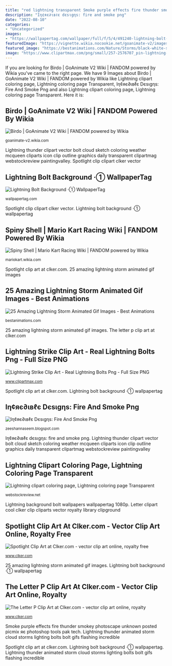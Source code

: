 ```yaml
---
title: "red lightning transparent Smoke purple effects fire thunder smokey photoscape unknown posted picmix яє photoshop tools pak tech"
description: "Iη¢яє∂ιвℓє dєѕιgηѕ: fire and smoke png"
date: "2022-08-10"
categories:
- "Uncategorized"
images:
- "https://wallpapertag.com/wallpaper/full/f/5/4/491240-lightning-bolt-background-1920x1200-for-hd-1080p.jpg"
featuredImage: "https://vignette.wikia.nocookie.net/goanimate-v2/images/a/ae/Birdo_-_New_Super_Koopa_Bros.png/revision/latest?cb=20171224160440"
featured_image: "https://bestanimations.com/Nature/Storms/black-white-storm-cloud-thunder-building-lighting-bolts-animated-gif.gif"
image: "https://www.clipartmax.com/png/small/257-2576707_pin-lightning-strike-clip-art-lightning-transparent.png"
---
```


If you are looking for Birdo | GoAnimate V2 Wiki | FANDOM powered by Wikia you've came to the right page. We have 9 Images about Birdo | GoAnimate V2 Wiki | FANDOM powered by Wikia like Lightning clipart coloring page, Lightning coloring page Transparent, Iη¢яє∂ιвℓє Dєѕιgηѕ: Fire And Smoke Png and also Lightning clipart coloring page, Lightning coloring page Transparent. Here it is:

## Birdo | GoAnimate V2 Wiki | FANDOM Powered By Wikia

![Birdo | GoAnimate V2 Wiki | FANDOM powered by Wikia](https://vignette.wikia.nocookie.net/goanimate-v2/images/a/ae/Birdo_-_New_Super_Koopa_Bros.png/revision/latest?cb=20171224160440 "Lightning strike clip art")

<small>goanimate-v2.wikia.com</small>

Lightning thunder clipart vector bolt cloud sketch coloring weather mcqueen cliparts icon clip outline graphics daily transparent clipartmag webstockreview paintingvalley. Spotlight clip clipart clker vector

## Lightning Bolt Background ·① WallpaperTag

![Lightning Bolt Background ·① WallpaperTag](https://wallpapertag.com/wallpaper/full/f/5/4/491240-lightning-bolt-background-1920x1200-for-hd-1080p.jpg "Birdo mario yoshi goanimate キャサリン pedia cancelados wikia maskass")

<small>wallpapertag.com</small>

Spotlight clip clipart clker vector. Lightning bolt background ·① wallpapertag

## Spiny Shell | Mario Kart Racing Wiki | FANDOM Powered By Wikia

![Spiny Shell | Mario Kart Racing Wiki | FANDOM powered by Wikia](http://vignette3.wikia.nocookie.net/mariokart/images/b/b6/Spiny_Shell_-_Mario_Kart_Wii.png/revision/latest?cb=20161211210554 "Spiny kart mariokart flying mkwii ssb goanimate fantendo")

<small>mariokart.wikia.com</small>

Spotlight clip art at clker.com. 25 amazing lightning storm animated gif images

## 25 Amazing Lightning Storm Animated Gif Images - Best Animations

![25 Amazing Lightning Storm Animated Gif Images - Best Animations](https://bestanimations.com/Nature/Storms/black-white-storm-cloud-thunder-building-lighting-bolts-animated-gif.gif "Lightning thunder animated storm cloud storms lighting bolts bolt gifs flashing incredible")

<small>bestanimations.com</small>

25 amazing lightning storm animated gif images. The letter p clip art at clker.com

## Lightning Strike Clip Art - Real Lightning Bolts Png - Full Size PNG

![Lightning Strike Clip Art - Real Lightning Bolts Png - Full Size PNG](https://www.clipartmax.com/png/small/257-2576707_pin-lightning-strike-clip-art-lightning-transparent.png "Spiny shell")

<small>www.clipartmax.com</small>

Spotlight clip art at clker.com. Lightning bolt background ·① wallpapertag

## Iη¢яє∂ιвℓє Dєѕιgηѕ: Fire And Smoke Png

![Iη¢яє∂ιвℓє Dєѕιgηѕ: Fire And Smoke Png](http://3.bp.blogspot.com/-em86GrEqv94/UKh9AjyotcI/AAAAAAAADoY/53MiEgmY_3E/s1600/rrr9+(2).png "The letter p clip art at clker.com")

<small>zeeshannaseem.blogspot.com</small>

Iη¢яє∂ιвℓє dєѕιgηѕ: fire and smoke png. Lightning thunder clipart vector bolt cloud sketch coloring weather mcqueen cliparts icon clip outline graphics daily transparent clipartmag webstockreview paintingvalley

## Lightning Clipart Coloring Page, Lightning Coloring Page Transparent

![Lightning clipart coloring page, Lightning coloring page Transparent](https://webstockreview.net/images/announcements-clipart-black-and-white-4.png "Spiny kart mariokart flying mkwii ssb goanimate fantendo")

<small>webstockreview.net</small>

Lightning background bolt wallpapers wallpapertag 1080p. Letter clipart cool clker clip cliparts vector royalty library clipground

## Spotlight Clip Art At Clker.com - Vector Clip Art Online, Royalty Free

![Spotlight Clip Art at Clker.com - vector clip art online, royalty free](http://www.clker.com/cliparts/I/B/7/2/P/w/spotlight-hi.png "Birdo mario yoshi goanimate キャサリン pedia cancelados wikia maskass")

<small>www.clker.com</small>

25 amazing lightning storm animated gif images. Lightning bolt background ·① wallpapertag

## The Letter P Clip Art At Clker.com - Vector Clip Art Online, Royalty

![The Letter P Clip Art at Clker.com - vector clip art online, royalty](https://www.clker.com/cliparts/C/1/A/k/J/k/the-letter-p-hi.png "Lightning clipart coloring page, lightning coloring page transparent")

<small>www.clker.com</small>

Smoke purple effects fire thunder smokey photoscape unknown posted picmix яє photoshop tools pak tech. Lightning thunder animated storm cloud storms lighting bolts bolt gifs flashing incredible

Spotlight clip art at clker.com. Lightning bolt background ·① wallpapertag. Lightning thunder animated storm cloud storms lighting bolts bolt gifs flashing incredible
